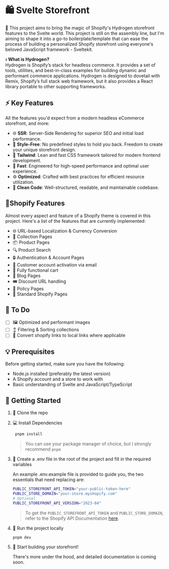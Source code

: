 # 🛍️ Svelte Storefront

🚧 This project aims to bring the magic of Shopify's Hydrogen storefront features to the Svelte world. This project is still on the assembly line, but I'm aiming to shape it into a go-to boilerplate/template that can ease the process of building a personalized Shopify storefront using everyone's beloved JavaScript framework - Sveltekit.

**💧 What is Hydrogen?**<br />
Hydrogen is Shopify’s stack for headless commerce. It provides a set of tools, utilities, and best-in-class examples for building dynamic and performant commerce applications. Hydrogen is designed to dovetail with Remix, Shopify’s full stack web framework, but it also provides a React library portable to other supporting frameworks.

## ⚡ Key Features

All the features you'd expect from a modern headless eCommerce storefront, and more:

- 🌐 **SSR**: Server-Side Rendering for superior SEO and initial load performance.
- 🎨 **Style-Free**: No predefined styles to hold you back. Freedom to create your unique storefront design.
- 💨 **Tailwind**: Lean and fast CSS framework tailored for modern frontend development.
- 🚀 **Fast**: Engineered for high-speed performance and optimal user experience.
- ⚙️ **Optimized**: Crafted with best practices for efficient resource utilization.
- 🧹 **Clean Code**: Well-structured, readable, and maintainable codebase.

## 🎈Shopify Features

Almost every aspect and feature of a Shopify theme is covered in this project. Here's a list of the features that are currently implemented:

- 🌐 URL-based Localization & Currency Conversion
- 🏬 Collection Pages
- 📦 Product Pages
- 🔍 Product Search
- 🔒 Authentication & Account Pages
- 📧 Customer account activation via email
- 🛒 Fully functional cart
- 📖 Blog Pages
- 🎟️ Discount URL handling
- 📃 Policy Pages
- 📑 Standard Shopify Pages

## 📝 To Do

- [ ] 🖼️ Optimized and performant images
- [ ] ↕️ Filtering & Sorting collections
- [ ] 🔗 Convert shopify links to local links where applicable

## 💡 Prerequisites

Before getting started, make sure you have the following:

- Node.js installed (preferably the latest version)
- A Shopify account and a store to work with
- Basic understanding of Svelte and JavaScript/TypeScript

## 🚀 Getting Started

1. 📂 Clone the repo
2. 💻 Install Dependencies

   ```bash
    pnpm install
   ```

   > You can use your package manager of choice, but I strongly recommend `pnpm`

3. 🔑 Create a .env file in the root of the project and fill in the required variables

   An example .env.example file is provided to guide you, the two essentials that need replacing are:

   ```bash
   PUBLIC_STOREFRONT_API_TOKEN="your-public-token-here"
   PUBLIC_STORE_DOMAIN="your-store.myshopify.com"
   # Optional
   PUBLIC_STOREFRONT_API_VERSION="2023-04"
   ```

   > To get the `PUBLIC_STOREFRONT_API_TOKEN` and `PUBLIC_STORE_DOMAIN`, refer to the Shopify API Documentation [here](https://shopify.dev/docs/api/storefront#authentication).

4. 🚦 Run the project locally

   ```bash
   pnpm dev
   ```

5. 🎉 Start building your storefront!

   There's more under the hood, and detailed documentation is coming soon.
